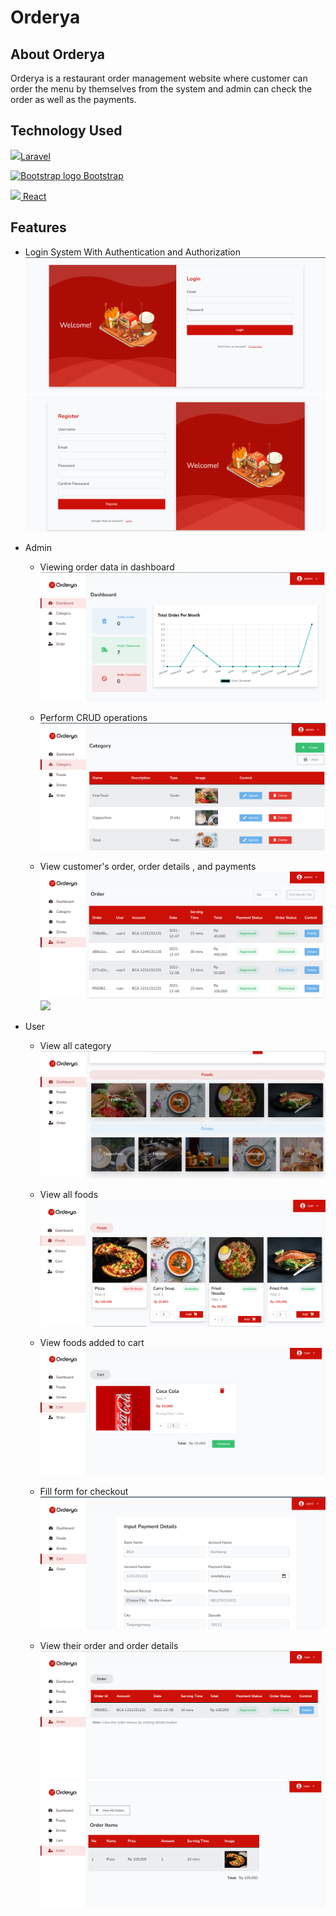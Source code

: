 <h1>Orderya</h1>

## About Orderya

Orderya is a restaurant order management website where customer can order the menu by themselves from the system and admin can check the order as well as the payments.

## Technology Used

<p><a href="https://laravel.com" target="_blank"><img src="https://raw.githubusercontent.com/laravel/art/master/logo-lockup/5%20SVG/2%20CMYK/1%20Full%20Color/laravel-logolockup-cmyk-red.svg" width="400">Laravel</a></span>
<p>
<p>
  <a href="https://getbootstrap.com/">
    <img src="https://getbootstrap.com/docs/5.1/assets/brand/bootstrap-logo-shadow.png" alt="Bootstrap logo" width="200" height="165">
    Bootstrap
  </a>
</p>
<p>
    <a href="https://reactjs.org">
    <img src="https://reactjs.org/logo-og.png" />
    React
    </a>
</p>

## Features

-   Login System With Authentication and Authorization
    <img src="./public/images/ui/login.png">
    <img src="./public/images/ui/register.png">

-   Admin

    -   Viewing order data in dashboard
        <img src="./public/images/UI/admin-dashboard.png">

    -   Perform CRUD operations
        <img src="./public/images/ui/admin-category.png">

    -   View customer's order, order details , and payments
        <img src="./public/images/UI/admin-order.png">
        <img src="./public/images/UI/admin-orderDetail.png.png">

-   User

    -   View all category
        <img src="./public/images/UI/user-DashboardBelowJumbotron.png"/>

    -   View all foods
        <img src="./public/images/UI/user-AllFoods.png" />

    -   View foods added to cart
        <img src="./public/images/ui/user-cart.png">

    -   Fill form for checkout
        <img src="./public/images/ui/user-checkout.png">

    -   View their order and order details
        <img src="./public/images/ui/user-order.png">
        <img src="./public/images/ui/user-orderDetails.png">
